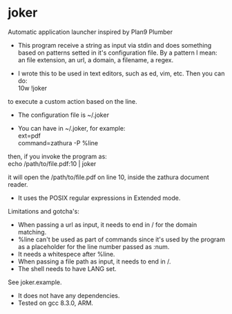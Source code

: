# joker
Automatic application launcher inspired by Plan9 Plumber

* This program receive a string as input via stdin and does something based on patterns setted in it's configuration file.
By a pattern I mean: an file extension, an url, a domain, a filename, a regex.


* I wrote this to be used in text editors, such as ed, vim, etc.  Then you can do:<br />
10w !joker

to execute a custom action based on the line.


* The configuration file is ~/.joker


* You can have in ~/.joker, for example:<br />
ext=pdf<br />
command=zathura -P %line

then, if you invoke the program as:<br />
echo /path/to/file.pdf:10 | joker

it will open the /path/to/file.pdf on line 10, inside the zathura document reader.


* It uses the POSIX regular expressions in Extended mode.


Limitations and gotcha's:
* When passing a url as input, it needs to end in / for the domain matching.
* %line can't be used as part of commands since it's used by the program as a placeholder for the line number passed as :num.
* It needs a whitespece after %line.
* When passing a file path as input, it needs to end in /.
* The shell needs to have LANG set.

See joker.example.

* It does not have any dependencies.
* Tested on gcc 8.3.0, ARM.
